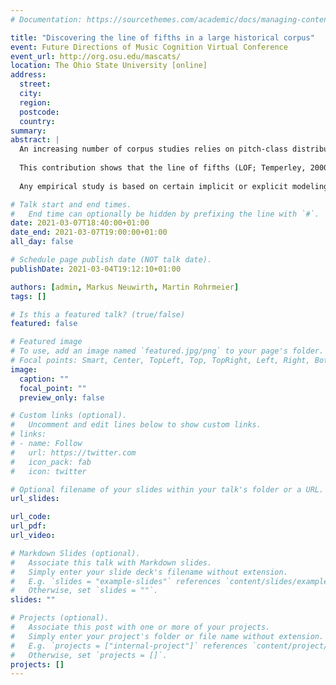 ```yaml
---
# Documentation: https://sourcethemes.com/academic/docs/managing-content/

title: "Discovering the line of fifths in a large historical corpus"
event: Future Directions of Music Cognition Virtual Conference
event_url: http://org.osu.edu/mascats/
location: The Ohio State University [online]
address:
  street:
  city:
  region:
  postcode:
  country:
summary:
abstract: | 
  An increasing number of corpus studies relies on pitch-class distributions in order to infer characteristics of musical pieces under a historical perspective (Albrecht & Shanahan, 2013; Albrecht & Huron, 2014; Quinn & White, 2017; Weiß, Mauch, & Dixon, 2018; Yust, 2019; Harasim, Moss, Ramirez, & Rohrmeier, 2021).
  
  This contribution shows that the line of fifths (LOF; Temperley, 2000) is the fundamental underlying tonal space in a large historical corpus (ca. 1360-1940) of Western classical pieces in MusicXML format. Modeling the pieces’ pitch-class distributions as vectors in a high-dimensional simplicial space and visualizing them via Principal Component Analysis reveals that the distance to the center of the LOF as well as the distinction between the natural (F, C, G, D, A, E, B) and the altered tonal pitch-classes (e.g., Abb, Db, F#, C##) are the most important factors for the dispersion of the data. These findings are robust with respect to different dimensionality reduction methods. Moreover, we introduce the concept of pitch-class coevolution and demonstrate that the LOF also underlies striking changes in the usage of pitch-classes between different historical periods.
  
  Any empirical study is based on certain implicit or explicit modeling assumptions, some of which are given by the encoding of a corpus, e.g. whether enharmonic equivalence is assumed (e.g. MIDI-encoding) or not (e.g. MusicXML encoding). Relying on pitch-class distributions without assuming enharmonic equivalence, our findings emphasize the structural importance of the LOF for the organization of the pitch-class content of tonal music across a large historical timespan."

# Talk start and end times.
#   End time can optionally be hidden by prefixing the line with `#`.
date: 2021-03-07T18:40:00+01:00
date_end: 2021-03-07T19:00:00+01:00
all_day: false

# Schedule page publish date (NOT talk date).
publishDate: 2021-03-04T19:12:10+01:00

authors: [admin, Markus Neuwirth, Martin Rohrmeier]
tags: []

# Is this a featured talk? (true/false)
featured: false

# Featured image
# To use, add an image named `featured.jpg/png` to your page's folder. 
# Focal points: Smart, Center, TopLeft, Top, TopRight, Left, Right, BottomLeft, Bottom, BottomRight.
image:
  caption: ""
  focal_point: ""
  preview_only: false

# Custom links (optional).
#   Uncomment and edit lines below to show custom links.
# links:
# - name: Follow
#   url: https://twitter.com
#   icon_pack: fab
#   icon: twitter

# Optional filename of your slides within your talk's folder or a URL.
url_slides:

url_code:
url_pdf:
url_video:

# Markdown Slides (optional).
#   Associate this talk with Markdown slides.
#   Simply enter your slide deck's filename without extension.
#   E.g. `slides = "example-slides"` references `content/slides/example-slides.md`.
#   Otherwise, set `slides = ""`.
slides: ""

# Projects (optional).
#   Associate this post with one or more of your projects.
#   Simply enter your project's folder or file name without extension.
#   E.g. `projects = ["internal-project"]` references `content/project/deep-learning/index.md`.
#   Otherwise, set `projects = []`.
projects: []
---
```

